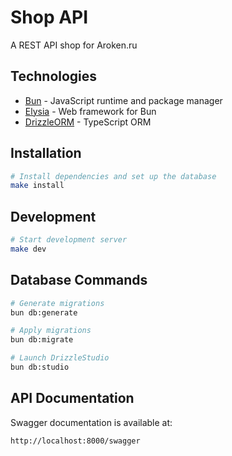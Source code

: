 # Shop API

A REST API shop for Aroken.ru

## Technologies

- [Bun](https://bun.sh/) - JavaScript runtime and package manager
- [Elysia](https://elysiajs.com/) - Web framework for Bun
- [DrizzleORM](https://orm.drizzle.team/) - TypeScript ORM

## Installation

```bash
# Install dependencies and set up the database
make install
```

## Development

```bash
# Start development server
make dev
```

## Database Commands

```bash
# Generate migrations
bun db:generate

# Apply migrations
bun db:migrate

# Launch DrizzleStudio
bun db:studio
```

## API Documentation

Swagger documentation is available at:

```
http://localhost:8000/swagger
```
